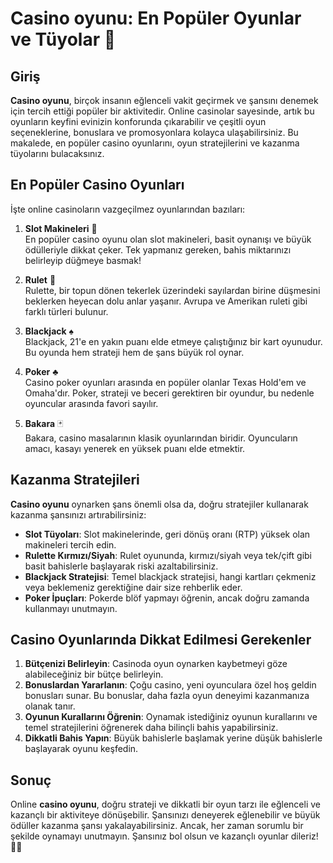 # Casino oyunu: En Popüler Oyunlar ve Tüyolar 🎰

## Giriş

**Casino oyunu**, birçok insanın eğlenceli vakit geçirmek ve şansını denemek için tercih ettiği popüler bir aktivitedir. Online casinolar sayesinde, artık bu oyunların keyfini evinizin konforunda çıkarabilir ve çeşitli oyun seçeneklerine, bonuslara ve promosyonlara kolayca ulaşabilirsiniz. Bu makalede, en popüler casino oyunlarını, oyun stratejilerini ve kazanma tüyolarını bulacaksınız.

## En Popüler Casino Oyunları

İşte online casinoların vazgeçilmez oyunlarından bazıları:

1. **Slot Makineleri** 🎰  
   En popüler casino oyunu olan slot makineleri, basit oynanışı ve büyük ödülleriyle dikkat çeker. Tek yapmanız gereken, bahis miktarınızı belirleyip düğmeye basmak!

2. **Rulet** 🎲  
   Rulette, bir topun dönen tekerlek üzerindeki sayılardan birine düşmesini beklerken heyecan dolu anlar yaşanır. Avrupa ve Amerikan ruleti gibi farklı türleri bulunur.

3. **Blackjack** ♠️  
   Blackjack, 21'e en yakın puanı elde etmeye çalıştığınız bir kart oyunudur. Bu oyunda hem strateji hem de şans büyük rol oynar.

4. **Poker** ♣️  
   Casino poker oyunları arasında en popüler olanlar Texas Hold'em ve Omaha'dır. Poker, strateji ve beceri gerektiren bir oyundur, bu nedenle oyuncular arasında favori sayılır.

5. **Bakara** 🃏  
   Bakara, casino masalarının klasik oyunlarından biridir. Oyuncuların amacı, kasayı yenerek en yüksek puanı elde etmektir.

## Kazanma Stratejileri

**Casino oyunu** oynarken şans önemli olsa da, doğru stratejiler kullanarak kazanma şansınızı artırabilirsiniz:

- **Slot Tüyoları**: Slot makinelerinde, geri dönüş oranı (RTP) yüksek olan makineleri tercih edin.
- **Rulette Kırmızı/Siyah**: Rulet oyununda, kırmızı/siyah veya tek/çift gibi basit bahislerle başlayarak riski azaltabilirsiniz.
- **Blackjack Stratejisi**: Temel blackjack stratejisi, hangi kartları çekmeniz veya beklemeniz gerektiğine dair size rehberlik eder.
- **Poker İpuçları**: Pokerde blöf yapmayı öğrenin, ancak doğru zamanda kullanmayı unutmayın.

## Casino Oyunlarında Dikkat Edilmesi Gerekenler

1. **Bütçenizi Belirleyin**: Casinoda oyun oynarken kaybetmeyi göze alabileceğiniz bir bütçe belirleyin.
2. **Bonuslardan Yararlanın**: Çoğu casino, yeni oyunculara özel hoş geldin bonusları sunar. Bu bonuslar, daha fazla oyun deneyimi kazanmanıza olanak tanır.
3. **Oyunun Kurallarını Öğrenin**: Oynamak istediğiniz oyunun kurallarını ve temel stratejilerini öğrenerek daha bilinçli bahis yapabilirsiniz.
4. **Dikkatli Bahis Yapın**: Büyük bahislerle başlamak yerine düşük bahislerle başlayarak oyunu keşfedin.

## Sonuç

Online **casino oyunu**, doğru strateji ve dikkatli bir oyun tarzı ile eğlenceli ve kazançlı bir aktiviteye dönüşebilir. Şansınızı deneyerek eğlenebilir ve büyük ödüller kazanma şansı yakalayabilirsiniz. Ancak, her zaman sorumlu bir şekilde oynamayı unutmayın. Şansınız bol olsun ve kazançlı oyunlar dileriz! 🎉🍀
